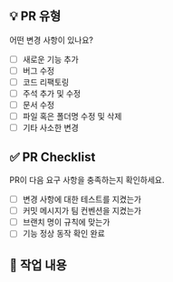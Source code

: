 <!---- 변경 사항 및 관련 이슈에 대해 간단하게 작성해주세요. 어떻게보다 무엇을 왜 수정했는지 설명해주세요. -->
<!---- Resolves: #(Isuue Number) -->

## 💡 PR 유형
어떤 변경 사항이 있나요?
- [ ] 새로운 기능 추가
- [ ] 버그 수정
- [ ] 코드 리팩토링
- [ ] 주석 추가 및 수정
- [ ] 문서 수정
- [ ] 파일 혹은 폴더명 수정 및 삭제
- [ ] 기타 사소한 변경

## ✅ PR Checklist
PR이 다음 요구 사항을 충족하는지 확인하세요.
- [ ] 변경 사항에 대한 테스트를 지켰는가
- [ ] 커밋 메시지가 팀 컨벤션을 지켰는가
- [ ] 브랜치 명이 규칙에 맞는가
- [ ] 기능 정상 동작 확인 완료

##  📝 작업 내용
<!-- 작업한 내용을 작성해주세요 -->
